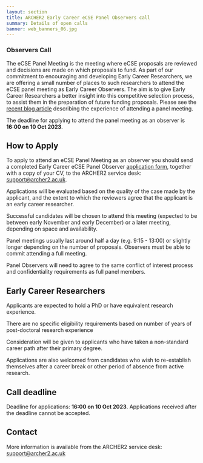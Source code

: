 ```yaml
---
layout: section
title: ARCHER2 Early Career eCSE Panel Observers call
summary: Details of open calls
banner: web_banners_06.jpg
---
```


### Observers Call

The eCSE Panel Meeting is the meeting where eCSE proposals are reviewed and decisions are made on which proposals to fund. As part of our commitment to encouraging and developing Early Career Researchers, we are offering a small number of places to such researchers to attend the eCSE panel meeting as Early Career Observers. The aim is to give Early Career Researchers a better insight into this competitive selection process, to assist them in the preparation of future funding proposals. Please see the [recent blog article](https://www.archer2.ac.uk/news/2023/01/18/ecse-ec-obs.html) describing the experience of attending a panel meeting.

The deadline for applying to attend the panel meeting as an observer is **16:00 on 10 Oct 2023**.

## How to Apply

To apply to attend an eCSE Panel Meeting as an observer you should send a completed Early Career eCSE Panel Observer
[application form](ARCHER2_eCSE11_EarlyCareerObserver_ApplicationForm.docx), together with a copy of your CV, to the ARCHER2 service desk:
[support@archer2.ac.uk](mailto:support@archer2.ac.uk).

Applications will be evaluated based on the quality of the case made by the applicant, and the extent to which the reviewers agree that the applicant is an early career researcher.

Successful candidates will be chosen to attend this meeting (expected to be between early November and early December) or a later meeting, depending on space and availability.

Panel meetings usually last around half a day (e.g. 9:15 - 13:00) or slightly longer depending on the number of proposals. Observers must be able to commit attending a full meeting.

Panel Observers will need to agree to the same conflict of interest process and confidentiality requirements as full panel members.

## Early Career Researchers

Applicants are expected to hold a PhD or have equivalent research experience.

There are no specific eligibility requirements based on number of years of post-doctoral research experience

Consideration will be given to applicants who have taken a non-standard career path after their primary degree.

Applications are also welcomed from candidates who wish to re-establish themselves after a career break or other period of absence from active research.


## Call deadline

Deadline for applications: **16:00 on 10 Oct 2023**. Applications received after the deadline cannot be accepted.


## Contact

More information is available from the ARCHER2 service desk:
[support@archer2.ac.uk](mailto:support@archer2.ac.uk)

